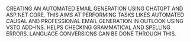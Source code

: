 CREATING AN AUTOMATED EMAIL GENERATION USING CHATGPT AND ASP.NET CORE.
THIS AIMS AT PERFORMING TASKS LIKES AUTOMATED CAUSAL AND PROFESSIONAL EMAIL GENERATION IN OUTLOOK USING VSTO ADD-INS. 
HELPS CHECKING GRAMMATICAL AND SPELLING ERRORS. 
LANGUAGE CONVERSIONS CAN BE DONE THROUGH THIS. 
